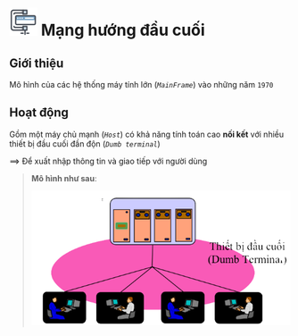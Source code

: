 # ![icons8-wired_network_connection.png](https://raw.githubusercontent.com/Zenfection/Image/master/2021/07/26-23-40-12-icons8-wired_network_connection.png) Mạng hướng đầu cuối

## Giới thiệu

Mô hình của các hệ thống máy tính lớn (*`MainFrame`*) vào những năm `1970`

## Hoạt động

Gồm một máy chủ mạnh (*`Host`*) có khả năng tính toán cao **nối kết** với nhiều thiết bị đầu cuối đần độn (*`Dumb terminal`*) 

==> Để xuất nhập thông tin và giao tiếp với người dùng 

> **Mô hình như sau**: 
> 
> ![Screen_Shot_2021-07-26_at_23.38.38-removebg-preview.png](https://raw.githubusercontent.com/Zenfection/Image/master/2021/07/26-23-39-18-Screen_Shot_2021-07-26_at_23.38.38-removebg-preview.png)
